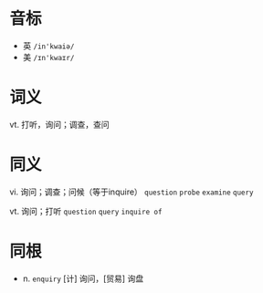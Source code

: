 # 音标

- 英 `/in'kwaiə/`
- 美 `/ɪn'kwaɪr/`

# 词义

vt. 打听，询问；调查，查问


# 同义

vi. 询问；调查；问候（等于inquire）
`question` `probe` `examine` `query`

vt. 询问；打听
`question` `query` `inquire of`

# 同根

- n. `enquiry` [计] 询问，[贸易] 询盘

